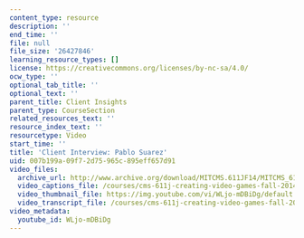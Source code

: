 ```yaml
---
content_type: resource
description: ''
end_time: ''
file: null
file_size: '26427846'
learning_resource_types: []
license: https://creativecommons.org/licenses/by-nc-sa/4.0/
ocw_type: ''
optional_tab_title: ''
optional_text: ''
parent_title: Client Insights
parent_type: CourseSection
related_resources_text: ''
resource_index_text: ''
resourcetype: Video
start_time: ''
title: 'Client Interview: Pablo Suarez'
uid: 007b199a-09f7-2d75-965c-895eff657d91
video_files:
  archive_url: http://www.archive.org/download/MITCMS.611JF14/MITCMS_611JF14_Pablo_Suarez_300k.mp4
  video_captions_file: /courses/cms-611j-creating-video-games-fall-2014/86165afcc27552db94194c233878d615_WLjo-mDBiDg.vtt
  video_thumbnail_file: https://img.youtube.com/vi/WLjo-mDBiDg/default.jpg
  video_transcript_file: /courses/cms-611j-creating-video-games-fall-2014/9130acfefe4b626679afe84c6fba72a4_WLjo-mDBiDg.pdf
video_metadata:
  youtube_id: WLjo-mDBiDg
---
```

